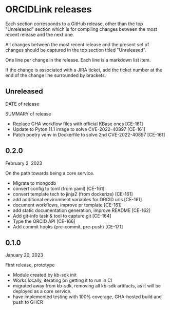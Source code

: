 # ORCIDLink releases

Each section corresponds to a GitHub release, other than the top "Unreleased" section which is for compiling changes between the most recent release and the next one.

All changes between the most recent release and the present set of changes should be captured in the top section titled "Unreleased".

One line per change in the release. Each line is a markdown list item.

If the change is associated with a JIRA ticket, add the ticket number at the end of the change line surrounded by brackets.

## Unreleased

DATE of release

SUMMARY of release

* Replace GHA workflow files with official KBase ones [CE-161]
* Update to Pyton 11.1 image to solve CVE-2022-40897 [CE-161]
* Patch poetry venv in Dockerfile to solve 2nd CVE-2022-40897 [CE-161]


## 0.2.0

February 2, 2023

On the path towards being a core service.

* Migrate to mongodb
* convert config to toml (from yaml) [CE-161]
* convert template tech to jinja2 (from dockerize) [CE-161]
* add additional environment variables for ORCID urls [CE-161]
* document workflows, improve pr template [CE-161]
* add static documentation generation, improve README [CE-162]
* Add git-info task & tool to capture git [CE-164]
* Type the ORCID API [CE-166]
* Add commit hooks (pre-commit, pre-push) [CE-171]

## 0.1.0

January 20, 2023

First release, prototype

* Module created by kb-sdk init
* Works locally, iterating on getting it to run in CI
* migrated away from kb-sdk, removing all kb-sdk artifacts, as it will be deployed as a core service.
* have implemented testing with 100% coverage, GHA-hosted build and push to GHCR
